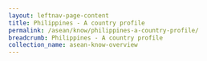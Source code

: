 ```yaml
---
layout: leftnav-page-content
title: Philippines - A country profile
permalink: /asean/know/philippines-a-country-profile/
breadcrumb: Philippines - A country profile
collection_name: asean-know-overview
---
```


